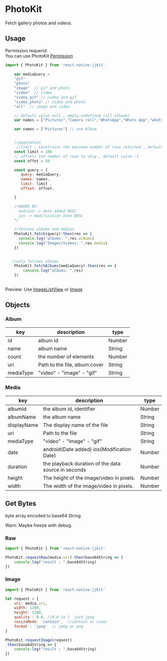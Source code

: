 # PhotoKit

Fetch gallery photos and videos.  


## Usage

Permission requerid:  
You can use PhotoKit [Permission](./photokitPermission.md)


```javascript
import { PhotoKit } from 'react-native-jjkit'
                                                     
    var mediaQuery = 
    "gif"  
    "photo"   
    "image"  // gif and photo
    "video"  // video
    "video_gif" // video and gif
    "video_photo" // video and photo
    "all"  // image and video

    // default value null , empty,undefined (all albums)
    var names = ["Pictures","Camera roll","WhatsApp","Whats App","whats app images"] 

    var names = ["Pictures"] // one Album


    //pagination
     //limit : Constrains the maximum number of rows returned , default value -1 
    const limit = 100
    // offset: the number of rows to skip , default value -1
    const offet = 50 

    const query = {
       query: mediaQuery,
       names: names,
       limit: limit ,
       offset: offset, 

    }

    /*ORDER BY:
      android -> date added DESC
      ios -> modification Date DESC
    */

    //fetches albums and medias
    PhotoKit.fetch(query).then(res => {
      console.log("albums: ",res.albums)
      console.log("Images/Videos: ",res.media)
    })
   

   //only fetches albums
    PhotoKit.fetchAlbums(mediaQuery).then(res => {
        console.log("albums: ",res)
    })
   

```

Preview: Use [ImageListView](imageListView.md) or  [Image](image.md)

##  Objects

### Album

| key | description | type |
| --- | --- | --- |
| id | album id | Number | 
| name | album name | String | 
| count |  the number of elements | Number | 
| uri | Path to the file, album cover | String | 
| mediaType | "video" - "image" - "gif" | String | 


### Media

| key | description | type |
| --- | --- | --- |
| albumId | the album id, identifier | Number | 
| albumName | the album name | String | 
| displayName | The display name of the file | String | 
| uri | Path to the file | String | 
| mediaType | "video" - "image" - "gif" | String | 
| date |   android(Date added) ios(Modification Date) | Number | 
| duration | the playback duration of the data source in seconds | Number | 
| height | The height of the image/video in pixels. | Number | 
| width |  The width of the image/video in pixels. | Number | 


## Get Bytes

byte array encoded to base64 String

Warn: Maybe freeze with debug.

### Raw 

```javascript
import { PhotoKit } from 'react-native-jjkit'

PhotoKit.requestRaw(media.uri).then(base64String => {
    console.log("result : ",base64String)
})
```


### Image 

```javascript
import { PhotoKit } from 'react-native-jjkit'

let request = {
    uri: media.uri,
    width: 1280,  
    height: 1280,  
    quality : 0.8, //0.0 to 1  just jpeg
    resizeMode: 'contain',  //contain or cover
    format : 'jpeg'  // jpeg or png
}

PhotoKit.requestImage(request)
.then(base64String => {
    console.log("result : ",base64String)
})
```

